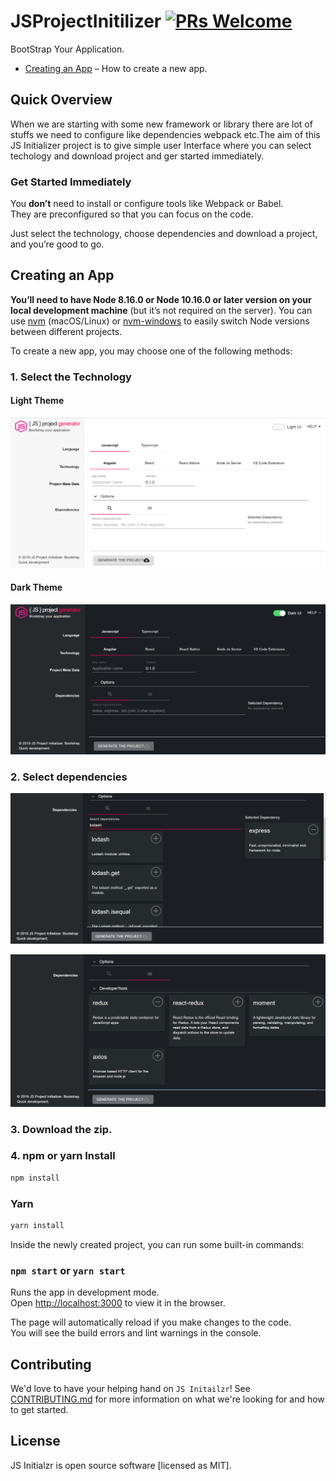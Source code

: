 # JSProjectInitilizer [![PRs Welcome](https://img.shields.io/badge/PRs-welcome-green.svg)](https://github.com/JSInitializr/JSProjectInitilizer/pulls)

BootStrap Your Application.

- [Creating an App](#creating-an-app) – How to create a new app.

## Quick Overview

When we are starting with some new framework or library there are lot of stuffs we need to configure like dependencies webpack etc.The aim of this JS Initializer project is to give simple user Interface where you can select techology and download project and ger started immediately.

### Get Started Immediately

You **don’t** need to install or configure tools like Webpack or Babel.<br>
They are preconfigured so that you can focus on the code.

Just select the technology, choose dependencies and download a project, and you’re good to go.

## Creating an App

**You’ll need to have Node 8.16.0 or Node 10.16.0 or later version on your local development machine** (but it’s not required on the server). You can use [nvm](https://github.com/creationix/nvm#installation) (macOS/Linux) or [nvm-windows](https://github.com/coreybutler/nvm-windows#node-version-manager-nvm-for-windows) to easily switch Node versions between different projects.

To create a new app, you may choose one of the following methods:

### 1. Select the Technology 
#### Light Theme
![alt text](https://github.com/JSInitializr/JSProjectInitilizer/blob/master/public/githubImages/jspro.png)
#### Dark Theme
![alt text](https://github.com/JSInitializr/JSProjectInitilizer/blob/master/public/githubImages/jsprob.png)

### 2. Select dependencies
![alt text](https://github.com/JSInitializr/JSProjectInitilizer/blob/master/public/githubImages/searchSelectDep.png)

![alt text](https://github.com/JSInitializr/JSProjectInitilizer/blob/master/public/githubImages/searchSelectDepchoose.png)

### 3. Download the zip.
### 4. npm or yarn Install

```sh
npm install
```

### Yarn

```sh
yarn install
```

Inside the newly created project, you can run some built-in commands:

### `npm start` or `yarn start`

Runs the app in development mode.<br>
Open [http://localhost:3000](http://localhost:3000) to view it in the browser.

The page will automatically reload if you make changes to the code.<br>
You will see the build errors and lint warnings in the console.

## Contributing

We'd love to have your helping hand on `JS Initailzr`! See [CONTRIBUTING.md](CONTRIBUTING.md) for more information on what we're looking for and how to get started.


## License

JS Initialzr is open source software [licensed as MIT].
